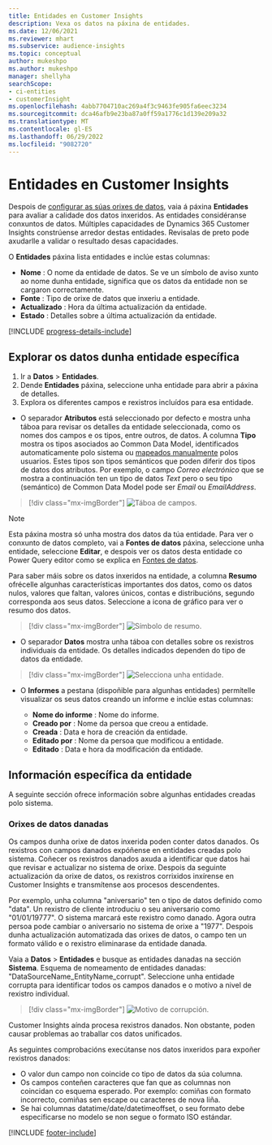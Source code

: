 ```yaml
---
title: Entidades en Customer Insights
description: Vexa os datos na páxina de entidades.
ms.date: 12/06/2021
ms.reviewer: mhart
ms.subservice: audience-insights
ms.topic: conceptual
author: mukeshpo
ms.author: mukeshpo
manager: shellyha
searchScope:
- ci-entities
- customerInsight
ms.openlocfilehash: 4abb7704710ac269a4f3c9463fe905fa6eec3234
ms.sourcegitcommit: dca46afb9e23ba87a0ff59a1776c1d139e209a32
ms.translationtype: MT
ms.contentlocale: gl-ES
ms.lasthandoff: 06/29/2022
ms.locfileid: "9082720"
---
```

# <a name="entities-in-customer-insights"></a>Entidades en Customer Insights

Despois de [configurar as súas orixes de datos](data-sources.md), vaia á páxina **Entidades** para avaliar a calidade dos datos inxeridos. As entidades considéranse conxuntos de datos. Múltiples capacidades de Dynamics 365 Customer Insights constrúense arredor destas entidades. Revisalas de preto pode axudarlle a validar o resultado desas capacidades.

O **Entidades** páxina lista entidades e inclúe estas columnas:

- **Nome** : O nome da entidade de datos. Se ve un símbolo de aviso xunto ao nome dunha entidade, significa que os datos da entidade non se cargaron correctamente.
- **Fonte** : Tipo de orixe de datos que inxeriu a entidade.
- **Actualizado** : Hora da última actualización da entidade.
- **Estado** : Detalles sobre a última actualización da entidade.

[!INCLUDE [progress-details-include](includes/progress-details-pane.md)]

## <a name="explore-a-specific-entitys-data"></a>Explorar os datos dunha entidade específica

1. Ir a **Datos** > **Entidades**.
1. Dende **Entidades** páxina, seleccione unha entidade para abrir a páxina de detalles.  
1. Explora os diferentes campos e rexistros incluídos para esa entidade.

- O separador **Atributos** está seleccionado por defecto e mostra unha táboa para revisar os detalles da entidade seleccionada, como os nomes dos campos e os tipos, entre outros, de datos. A columna **Tipo** mostra os tipos asociados ao Common Data Model, identificados automaticamente polo sistema ou [mapeados manualmente](map-entities.md) polos usuarios. Estes tipos son tipos semánticos que poden diferir dos tipos de datos dos atributos. Por exemplo, o campo *Correo electrónico* que se mostra a continuación ten un tipo de datos *Text* pero o seu tipo (semántico) de Common Data Model pode ser *Email* ou *EmailAddress*.

> [!div class="mx-imgBorder"]
> ![Táboa de campos.](media/data-manager-entities-fields.PNG "Táboa de campos")

> [!NOTE]
> Esta páxina mostra só unha mostra dos datos da túa entidade. Para ver o conxunto de datos completo, vai a **Fontes de datos** páxina, seleccione unha entidade, seleccione **Editar**, e despois ver os datos desta entidade co Power Query editor como se explica en [Fontes de datos](data-sources.md).

Para saber máis sobre os datos inxeridos na entidade, a columna **Resumo** ofrécelle algunhas características importantes dos datos, como os datos nulos, valores que faltan, valores únicos, contas e distribucións, segundo corresponda aos seus datos. Seleccione a icona de gráfico para ver o resumo dos datos.

> [!div class="mx-imgBorder"]
> ![Símbolo de resumo.](media/data-manager-entities-summary.png "Táboa de resumo de datos")

- O separador **Datos** mostra unha táboa con detalles sobre os rexistros individuais da entidade. Os detalles indicados dependen do tipo de datos da entidade.

> [!div class="mx-imgBorder"]
> ![Selecciona unha entidade.](media/data-manager-entities-data.png "Seleccionar unha entidade")

- O **Informes** a pestana (dispoñible para algunhas entidades) permítelle visualizar os seus datos creando un informe e inclúe estas columnas:

  - **Nome do informe** : Nome do informe.
  - **Creado por** : Nome da persoa que creou a entidade.
  - **Creada** : Data e hora de creación da entidade.
  - **Editado por** : Nome da persoa que modificou a entidade.
  - **Editado** : Data e hora da modificación da entidade. 

## <a name="entity-specific-information"></a>Información específica da entidade

A seguinte sección ofrece información sobre algunhas entidades creadas polo sistema.

### <a name="corrupted-data-sources"></a>Orixes de datos danadas

Os campos dunha orixe de datos inxerida poden conter datos danados. Os rexistros con campos danados expóñense en entidades creadas polo sistema. Coñecer os rexistros danados axuda a identificar que datos hai que revisar e actualizar no sistema de orixe. Despois da seguinte actualización da orixe de datos, os rexistros corrixidos inxírense en Customer Insights e transmítense aos procesos descendentes. 

Por exemplo, unha columna "aniversario" ten o tipo de datos definido como "data". Un rexistro de cliente introduciu o seu aniversario como "01/01/19777". O sistema marcará este rexistro como danado. Agora outra persoa pode cambiar o aniversario no sistema de orixe a "1977". Despois dunha actualización automatizada das orixes de datos, o campo ten un formato válido e o rexistro eliminarase da entidade danada. 

Vaia a **Datos** > **Entidades** e busque as entidades danadas na sección **Sistema**. Esquema de nomeamento de entidades danadas: "DataSourceName_EntityName_corrupt". Seleccione unha entidade corrupta para identificar todos os campos danados e o motivo a nivel de rexistro individual.
> [!div class="mx-imgBorder"]
> ![Motivo de corrupción.](media/corruption-reason.png "Razón de corrupción")

Customer Insights aínda procesa rexistros danados. Non obstante, poden causar problemas ao traballar cos datos unificados.

As seguintes comprobacións execútanse nos datos inxeridos para expoñer rexistros danados: 

- O valor dun campo non coincide co tipo de datos da súa columna.
- Os campos conteñen caracteres que fan que as columnas non coincidan co esquema esperado. Por exemplo: comiñas con formato incorrecto, comiñas sen escape ou caracteres de nova liña.
- Se hai columnas datatime/date/datetimeoffset, o seu formato debe especificarse no modelo se non segue o formato ISO estándar.


[!INCLUDE [footer-include](includes/footer-banner.md)]
